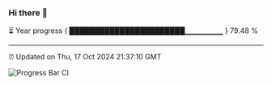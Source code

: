 ### Hi there 👋

⏳ Year progress { ███████████████████████▁▁▁▁▁▁▁ } 79.48 %

---

⏰ Updated on Thu, 17 Oct 2024 21:37:10 GMT

![Progress Bar CI](https://github.com/IshwaranRudhara/GIT-ACTION/workflows/Progress%20Bar%20CI/badge.svg)
